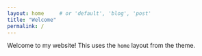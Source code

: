 ```yaml
---
layout: home     # or 'default', 'blog', 'post'
title: "Welcome"
permalink: /
---
```


Welcome to my website! This uses the `home` layout from the theme.